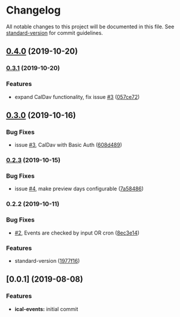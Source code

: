 # Changelog

All notable changes to this project will be documented in this file. See [standard-version](https://github.com/conventional-changelog/standard-version) for commit guidelines.

## [0.4.0](https://github.com/naimo84/node-red-contrib-ical-events/compare/v0.3.1...v0.4.0) (2019-10-20)

### [0.3.1](https://github.com/naimo84/node-red-contrib-ical-events/compare/v0.3.0...v0.3.1) (2019-10-20)


### Features

* expand CalDav functionality, fix issue [#3](https://github.com/naimo84/node-red-contrib-ical-events/issues/3) ([057ce72](https://github.com/naimo84/node-red-contrib-ical-events/commit/057ce72))

## [0.3.0](https://github.com/naimo84/node-red-contrib-ical-events/compare/v0.2.3...v0.3.0) (2019-10-16)


### Bug Fixes

* issue [#3](https://github.com/naimo84/node-red-contrib-ical-events/issues/3), CalDav with Basic Auth ([608d489](https://github.com/naimo84/node-red-contrib-ical-events/commit/608d489))

### [0.2.3](https://github.com/naimo84/node-red-contrib-ical-events/compare/v0.2.2...v0.2.3) (2019-10-15)


### Bug Fixes

* issue [#4](https://github.com/naimo84/node-red-contrib-ical-events/issues/4), make preview days configurable ([7a58486](https://github.com/naimo84/node-red-contrib-ical-events/commit/7a58486))

### 0.2.2 (2019-10-11)


### Bug Fixes

* [#2](https://github.com/naimo84/node-red-contrib-ical-events/issues/2), Events are checked by input OR cron ([8ec3e14](https://github.com/naimo84/node-red-contrib-ical-events/commit/8ec3e14))


### Features

* standard-version ([1977f16](https://github.com/naimo84/node-red-contrib-ical-events/commit/1977f16))

<a name="0.0.1"></a>
## [0.0.1] (2019-08-08)

### Features

* **ical-events:** initial commit